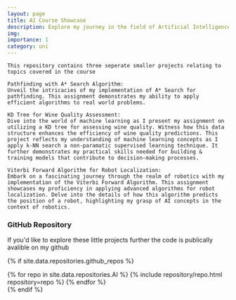 ```yaml
---
layout: page
title: AI Course Showcase
description: Explore my journey in the field of Artificial Intelligence through three captivating assignments showcased in my GitHub repository.
img:
importance: 1
category: uni
---
```


    This repository contains three seperate smaller projects relating to topics covered in the course

    Pathfinding with A* Search Algorithm:
    Unveil the intricacies of my implementation of A* Search for pathfinding. This assignment demonstrates my ability to apply efficient algorithms to real world problems.

    KD Tree for Wine Quality Assessment:
    Dive into the world of machine learning as I present my assignment on utilizing a KD tree for assessing wine quality. Witness how this data structure enhances the efficiency of wine quality predictions. This project reflects my understanding of machine learning concepts as I apply k-NN search a non-paramatic supervised learning technique. It further demonstrates my practical skills needed for building & training models that contribute to decision-making processes.

    Viterbi Forward Algorithm for Robot Localization:
    Embark on a fascinating journey through the realm of robotics with my implementation of the Viterbi Forward Algorithm. This assignment showcases my proficiency in applying advanced algorithms for robot localization. Delve into the details of how this algorithm predicts the position of a robot, highlighting my grasp of AI concepts in the context of robotics.


### GitHub Repository

If you'd like to explore these little projects further the code is publically avalible on my github


{% if site.data.repositories.github_repos %}
<div class="text-center">
  <div class="repositories d-flex flex-wrap flex-md-row flex-column justify-content-center align-items-center">
    {% for repo in site.data.repositories.AI %}
      {% include repository/repo.html repository=repo %}
    {% endfor %}
  </div>
</div>
{% endif %}
